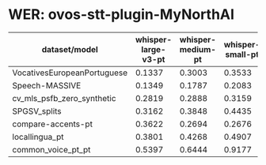 
# WER: ovos-stt-plugin-MyNorthAI
|dataset/model|whisper-large-v3-pt|whisper-medium-pt|whisper-small-pt|
|-|-|-|-|
| VocativesEuropeanPortuguese | 0.1337 | 0.3003 | 0.3533 |
| Speech-MASSIVE | 0.1349 | 0.1787 | 0.2083 |
| cv_mls_psfb_zero_synthetic | 0.2819 | 0.2888 | 0.3159 |
| SPGSV_splits | 0.3162 | 0.3848 | 0.4435 |
| compare-accents-pt | 0.3622 | 0.2694 | 0.2676 |
| locallingua_pt | 0.3801 | 0.4268 | 0.4907 |
| common_voice_pt_pt | 0.5397 | 0.6444 | 0.9177 |